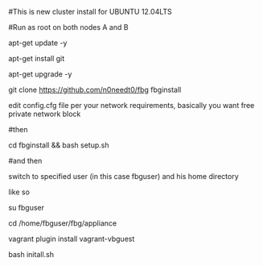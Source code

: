 #This is new cluster install for UBUNTU 12.04LTS

#Run as root on both nodes A and B

apt-get update -y

apt-get install git

apt-get upgrade -y

git clone https://github.com/n0needt0/fbg fbginstall 

edit config.cfg file per your network requirements, basically you want free private network block

#then

cd fbginstall && bash setup.sh

#and then 

switch to specified user (in this case fbguser) and his home directory

like so

su fbguser

cd /home/fbguser/fbg/appliance 

vagrant plugin install vagrant-vbguest

bash initall.sh
